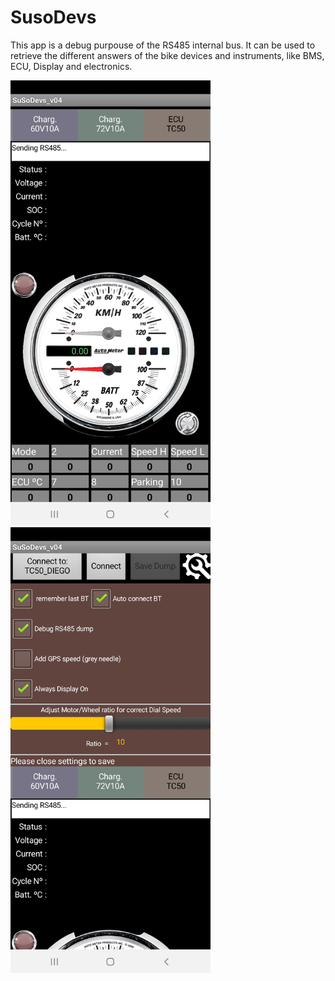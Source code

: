 # SusoDevs
This app is a debug purpouse of the RS485 internal bus. It can be used to retrieve the different answers of the bike devices and instruments, like BMS, ECU, Display and electronics.


<img src="https://github.com/Xmanu12/SusoDevs/blob/main/Resources/screen.jpg" width="320px" height="auto">

<img src="https://github.com/Xmanu12/SusoDevs/blob/main/Resources/screen2.jpg" width="320px" height="auto">
